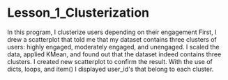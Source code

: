 # Lesson_1_Clusterization
In this program, I clusterize users depending on their engagement
First, I drew a scatterplot that told me that my dataset contains three clusters of users: highly engaged, moderately engaged, and unengaged.
I scaled the data, applied KMean, and found out that the dataset indeed contains three clusters.
I created new scatterplot to confirm the result.
With the use of dicts, loops, and item() I displayed user_id's that belong to each cluster.
